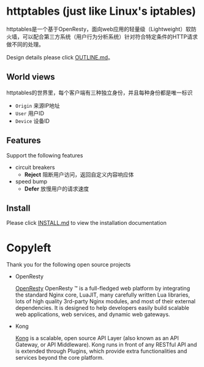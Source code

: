 # httptables (just like Linux's iptables)
httptables是一个基于OpenResty，面向web应用的轻量级（Lightweight）软防火墙，可以配合第三方系统（用户行为分析系统）针对符合特定条件的HTTP请求做不同的处理。


Design details please click [OUTLINE.md](OUTLINE.md)。

## World views 
httptables的世界里，每个客户端有三种独立身份，并且每种身份都是唯一标识

* `Origin` 来源IP地址
* `User`   用户ID
* `Device` 设备ID

## Features
Support the following features

* circuit breakers
  * **Reject** 阻断用户访问，返回自定义内容响应体
* speed bump
  * **Defer** 放慢用户的请求速度

## Install
Please click [INSTALL.md](doc/INSTALL.md) to view the installation documentation


# Copyleft
Thank you for the following open source projects


* OpenResty

  [OpenResty](https://openresty.org/en/) OpenResty ™ is a full-fledged web platform by integrating the standard Nginx core, LuaJIT, many carefully written Lua libraries, lots of high quality 3rd-party Nginx modules, and most of their external dependencies. It is designed to help developers easily build scalable web applications, web services, and dynamic web gateways.

* Kong

  [Kong](http://www.getkong.org/) is a scalable, open source API Layer (also known as an API Gateway, or API Middleware). Kong runs in front of any RESTful API and is extended through Plugins, which provide extra functionalities and services beyond the core platform.

